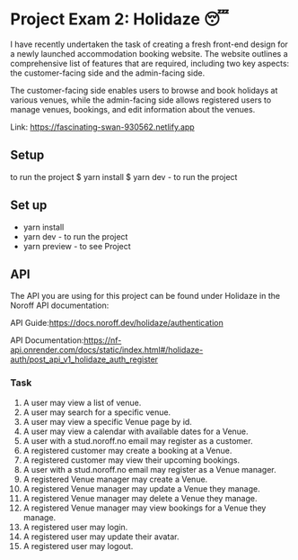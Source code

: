 # Project Exam 2:  Holidaze 😴

I have recently undertaken the task of creating a fresh front-end design for a newly launched accommodation booking website. The website outlines a comprehensive list of features that are required, including two key aspects: the customer-facing side and the admin-facing side.

The customer-facing side enables users to browse and book holidays at various venues, while the admin-facing side allows registered users to manage venues, bookings, and edit information about the venues.

Link: https://fascinating-swan-930562.netlify.app

## Setup 
to run the project 
$ yarn install
$ yarn dev - to run the project




## Set up

* yarn install
* yarn dev - to run the project
* yarn preview - to see Project


 ## API

The API you are using for this project can be found under Holidaze in the Noroff API documentation:

API Guide:https://docs.noroff.dev/holidaze/authentication

API Documentation:https://nf-api.onrender.com/docs/static/index.html#/holidaze-auth/post_api_v1_holidaze_auth_register


### Task

1. A user may view a list of venue.
2. A user may search for a specific venue.
3. A user may view a specific Venue page by id. 
4. A user may view a calendar with available dates for a Venue.
5. A user with a stud.noroff.no email may register as a customer. 
6. A registered customer may create a booking at a Venue.
7. A registered customer may view their upcoming bookings.
8. A user with a stud.noroff.no email may register as a Venue manager.
9. A registered Venue manager may create a Venue.
10. A registered Venue manager may update a Venue they manage.
11. A registered Venue manager may delete a Venue they manage.
12. A registered Venue manager may view bookings for a Venue they manage.
13. A registered user may login.
14. A registered user may update their avatar.
15. A registered user may logout.





